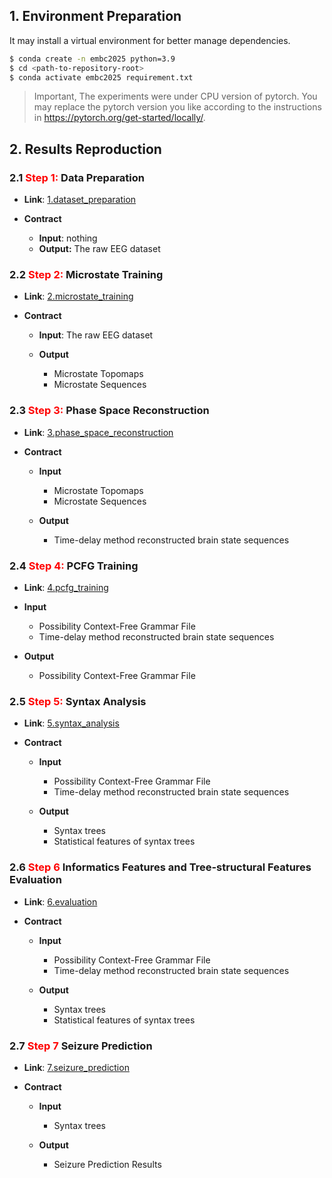 ## 1. Environment Preparation

It may install a virtual environment for better manage dependencies.

``` bash
$ conda create -n embc2025 python=3.9
$ cd <path-to-repository-root>
$ conda activate embc2025 requirement.txt
```

> Important, The experiments were under CPU version of pytorch. You may replace the pytorch version you like according to the instructions in https://pytorch.org/get-started/locally/.



## 2. Results Reproduction

### 2.1 <span style="color: red">**Step 1:** </span>**Data Preparation**

+ **Link**: [1.dataset_preparation](./1.dataset_preparation)

+ **Contract**
  + **Input**: nothing
  + **Output:** The raw EEG dataset 



### 2.2 <span style="color: red">**Step 2:** </span>**Microstate Training**

+ **Link**: [2.microstate_training](./2.microstate_training)

+ **Contract**

  + **Input**: The raw EEG dataset 

  + **Output**
    + Microstate Topomaps
    + Microstate Sequences



### 2.3 <span style="color: red">**Step 3:** </span>**Phase Space Reconstruction** 

+ **Link**: [3.phase_space_reconstruction](./3.phase_space_reconstruction)

+ **Contract**

  + **Input**
    + Microstate Topomaps
    + Microstate Sequences

  + **Output**
    + Time-delay method reconstructed brain state sequences



### 2.4 <span style="color: red">**Step 4:** </span>**PCFG Training**

+ **Link**: [4.pcfg_training](./4.pcfg_training)

+ **Input**
  + Possibility Context-Free Grammar File
  + Time-delay method reconstructed brain state sequences

+ **Output**
  + Possibility Context-Free Grammar File



### 2.5 <span style="color: red">**Step 5:** </span>**Syntax Analysis**

+ **Link**: [5.syntax_analysis](./5.syntax_analysis)

+ **Contract**

  + **Input**
    + Possibility Context-Free Grammar File
    + Time-delay method reconstructed brain state sequences

  + **Output**
    + Syntax trees
    + Statistical features of syntax trees



### 2.6 <span style="color: red">**Step 6** </span>**Informatics Features and Tree-structural Features Evaluation**

+ **Link**: [6.evaluation](./6.evaluation)

+ **Contract**

  + **Input**
    + Possibility Context-Free Grammar File
    + Time-delay method reconstructed brain state sequences

  + **Output**
    + Syntax trees
    + Statistical features of syntax trees



### 2.7 <span style="color: red">**Step 7** </span>**Seizure Prediction**

+ **Link**: [7.seizure_prediction](./7.seizure_prediction)

+ **Contract**

  + **Input**
    + Syntax trees

  + **Output**
    + Seizure Prediction Results

